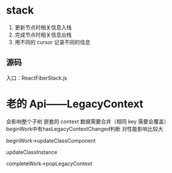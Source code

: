 # stack

1. 更新节点时相关信息入栈
2. 完成节点时相关信息出栈
3. 用不同的 cursor 记录不同的信息

## 源码

入口：ReactFiberStack.js

# 老的 Api——LegacyContext

会影响整个子树
嵌套的 context 数据需要合并（相同 key 需要会覆盖）beginWork中有hasLegacyContextChanged判断
对性能影响比较大

beginWork->updateClassComponent

updateClassInstance

completeWork->popLegacyContext
